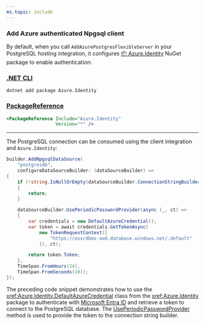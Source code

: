 ```yaml
---
ms.topic: include
---
```


### Add Azure authenticated Npgsql client

By default, when you call `AddAzurePostgresFlexibleServer` in your PostgreSQL hosting integration, it configures [📦 Azure.Identity](https://www.nuget.org/packages/Azure.Identity) NuGet package to enable authentication:

### [.NET CLI](#tab/dotnet-cli)

```dotnetcli
dotnet add package Azure.Identity
```

### [PackageReference](#tab/package-reference)

```xml
<PackageReference Include="Azure.Identity"
                  Version="*" />
```

---

The PostgreSQL connection can be consumed using the client integration and `Azure.Identity`:

```csharp
builder.AddNpgsqlDataSource(
    "postgresdb", 
    configureDataSourceBuilder: (dataSourceBuilder) =>
{
    if (!string.IsNullOrEmpty(dataSourceBuilder.ConnectionStringBuilder.Password))
    {
        return;
    }

    dataSourceBuilder.UsePeriodicPasswordProvider(async (_, ct) =>
    {
        var credentials = new DefaultAzureCredential();
        var token = await credentials.GetTokenAsync(
            new TokenRequestContext([
                "https://ossrdbms-aad.database.windows.net/.default"
            ]), ct);

        return token.Token;
    },
    TimeSpan.FromHours(24),
    TimeSpan.FromSeconds(10));
});
```

The preceding code snippet demonstrates how to use the <xref:Azure.Identity.DefaultAzureCredential> class from the <xref:Azure.Identity> package to authenticate with [Microsoft Entra ID](/azure/postgresql/flexible-server/concepts-azure-ad-authentication) and retrieve a token to connect to the PostgreSQL database. The [UsePeriodicPasswordProvider](https://www.npgsql.org/doc/api/Npgsql.NpgsqlDataSourceBuilder.html#Npgsql_NpgsqlDataSourceBuilder_UsePeriodicPasswordProvider_System_Func_Npgsql_NpgsqlConnectionStringBuilder_System_Threading_CancellationToken_System_Threading_Tasks_ValueTask_System_String___System_TimeSpan_System_TimeSpan_) method is used to provide the token to the connection string builder.
